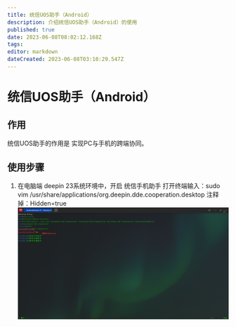 ```yaml
---
title: 统信UOS助手（Android）
description: 介绍统信UOS助手（Android）的使用
published: true
date: 2023-06-08T08:02:12.168Z
tags: 
editor: markdown
dateCreated: 2023-06-08T03:10:29.547Z
---
```


# 统信UOS助手（Android）
## 作用
统信UOS助手的作用是 实现PC与手机的跨端协同。
## 使用步骤
1. 在电脑端 deepin 23系统环境中，开启 统信手机助手
打开终端输入：sudo vim /usr/share/applications/org.deepin.dde.cooperation.desktop
注释掉：Hidden=true
![2023-6-8_24909.png](/2023-6-8_24909.png)



